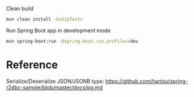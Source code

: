Clean build
```sh
mvn clean install -DskipTests
```

Run Spring Boot app in development mode
```sh
mvn spring-boot:run -Dspring-boot.run.profiles=dev
```


# Reference
Serialize/Deserialize JSON/JSONB type: https://github.com/hantsy/spring-r2dbc-sample/blob/master/docs/pg.md